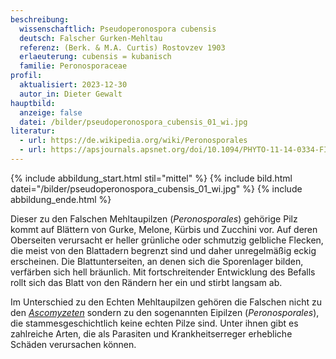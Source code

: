 ```yaml
---
beschreibung:
  wissenschaftlich: Pseudoperonospora cubensis
  deutsch: Falscher Gurken-Mehltau
  referenz: (Berk. & M.A. Curtis) Rostovzev 1903
  erlaeuterung: cubensis = kubanisch
  familie: Peronosporaceae
profil:
  aktualisiert: 2023-12-30
  autor_in: Dieter Gewalt
hauptbild:
  anzeige: false
  datei: /bilder/pseudoperonospora_cubensis_01_wi.jpg
literatur:
  - url: https://de.wikipedia.org/wiki/Peronosporales
  - url: https://apsjournals.apsnet.org/doi/10.1094/PHYTO-11-14-0334-FI
---
```

{% include abbildung_start.html stil="mittel" %}
{% include bild.html datei="/bilder/pseudoperonospora_cubensis_01_wi.jpg" %}
{% include abbildung_ende.html %}

Dieser zu den Falschen Mehltaupilzen (*Peronosporales*) gehörige Pilz kommt auf Blättern von Gurke, Melone, Kürbis und Zucchini vor. Auf deren Oberseiten verursacht er heller grünliche oder schmutzig gelbliche  Flecken, die meist von den Blattadern begrenzt sind und daher unregelmäßig eckig erscheinen. Die Blattunterseiten, an denen sich die Sporenlager bilden, verfärben sich hell bräunlich. Mit fortschreitender Entwicklung des Befalls rollt sich das Blatt von den Rändern her ein und stirbt langsam ab.

Im Unterschied zu den Echten Mehltaupilzen gehören die Falschen nicht zu den *[Ascomyzeten](Ascomyzeten "Glossar")* sondern zu den sogenannten Eipilzen (*Peronosporales*), die stammesgeschichtlich keine echten Pilze sind. Unter ihnen gibt es zahlreiche Arten, die als Parasiten und Krankheitserreger erhebliche Schäden verursachen können.